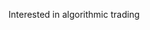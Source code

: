 Interested in algorithmic trading 

<!---
bruverton/bruverton is a ✨ special ✨ repository because its `README.md` (this file) appears on your GitHub profile.
You can click the Preview link to take a look at your changes.
--->
